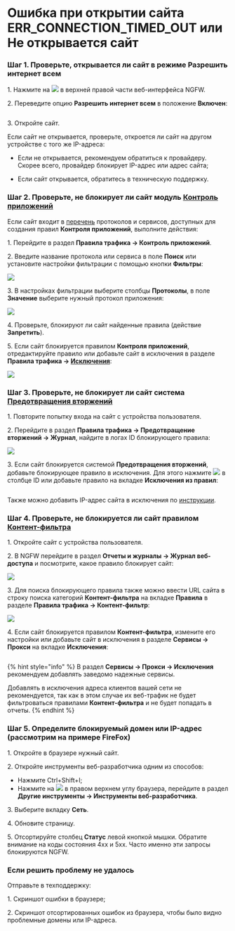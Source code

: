 # Ошибка при открытии сайта ERR\_CONNECTION\_TIMED\_OUT или Не открывается сайт

### Шаг 1. Проверьте, открывается ли сайт в режиме **Разрешить интернет всем**

1\. Нажмите на ![](/.gitbook/assets/icon-help.png) в верхней правой части веб-интерфейса NGFW.

2\. Переведите опцию **Разрешить интернет всем** в положение **Включен**:

<img src="/.gitbook/assets/not-open.gif" alt="" data-size="original">

3\. Откройте сайт.

Если сайт не открывается, проверьте, откроется ли сайт на другом устройстве с того же IP-адреса:

* Если не открывается, рекомендуем обратиться к провайдеру. Скорее всего, провайдер блокирует IP-адрес или адрес сайта;

* Если сайт открывается, обратитесь в техническую поддержку.

### Шаг 2. Проверьте, не блокирует ли сайт модуль [**Контроль приложений**](/settings/access-rules/application-control.md)

Если сайт входит в [перечень](/settings/access-rules/application-control.md#opisanie-protokolov-i-servisov-dostupnykh-dlya-sozdaniya-pravil) протоколов и сервисов, доступных для создания правил **Контроля приложений**, выполните действия:

1\. Перейдите в раздел **Правила трафика -> Контроль приложений**.

2\. Введите название протокола или сервиса в поле **Поиск** или установите настройки фильтрации с помощью кнопки **Фильтры**:

![](/.gitbook/assets/not-open1.png)

3\. В настройках фильтрации выберите столбцы **Протоколы**, в поле **Значение** выберите нужный протокол приложения:

![](/.gitbook/assets/not-open2.png)

4\. Проверьте, блокируют ли сайт найденные правила (действие **Запретить**).

5\. Если сайт блокируется правилом **Контроля приложений**, отредактируйте правило или добавьте сайт в исключения в разделе **Правила трафика -> [Исключения](/settings/access-rules/ips/user-ip-exceptions.md)**:

![](/.gitbook/assets/not-open3.png)

### Шаг 3. Проверьте, не блокирует ли сайт система [**Предотвращения вторжений**](/settings/access-rules/ips/README.md)

1\. Повторите попытку входа на сайт с устройства пользователя.

2\. Перейдите в раздел **Правила трафика -> Предотвращение вторжений -> Журнал**, найдите в логах ID блокирующего правила:

![](/.gitbook/assets/not-open5.png)

3\. Если сайт блокируется системой **Предотвращения вторжений**, добавьте блокирующее правило в исключения. Для этого нажмите ![](/.gitbook/assets/icon-lock.png) в столбце ID или добавьте правило на вкладке **Исключения из правил**:

<img src="/.gitbook/assets/not-open6.png" alt="" data-size="original">

Также можно добавить IP-адрес сайта в исключения по [инструкции](/settings/access-rules/ips/README.md#kak-isklyuchit-uzel-iz-obrabotki-sistemoi-ids-ips).

### Шаг 4. Проверьте, не блокируется ли сайт правилом [**Контент-фильтра**](/settings/access-rules/content-filter/)

1\. Откройте сайт с устройства пользователя.

2\. В NGFW перейдите в раздел **Отчеты и журналы -> Журнал веб-доступа** и посмотрите, какое правило блокирует сайт:

![](/.gitbook/assets/not-open7.png)

3\. Для поиска блокирующего правила также можно ввести URL сайта в строку поиска категорий **Контент-фильтра** на вкладке **Правила** в разделе **Правила трафика -> Контент-фильтр**:

![](/.gitbook/assets/not-open8.gif)

4\. Если сайт блокируется правилом **Контент-фильтра**, измените его настройки или добавьте сайт в исключения в разделе **Сервисы -> Прокси** на вкладке **Исключения**:

<img src="/.gitbook/assets/not-open9.png" alt="" data-size="original">

{% hint style="info" %}
В раздел **Сервисы -> Прокси -> Исключения** рекомендуем добавлять заведомо надежные сервисы.

Добавлять в исключения адреса клиентов вашей сети не рекомендуется, так как в этом случае их веб-трафик не будет фильтроваться правилами **Контент-фильтра** и не будет попадать в отчеты.
{% endhint %}

### Шаг 5. Определите блокируемый домен или IP-адрес (рассмотрим на примере FireFox)

1\. Откройте в браузере нужный сайт.

2\. Откройте инструменты веб-разработчика одним из способов:

* Нажмите Ctrl+Shift+I;
* Нажмите на ![](/.gitbook/assets/icon-strips.png) в правом верхнем углу браузера, перейдите в раздел **Другие инструменты -> Инструменты веб-разработчика**.

3\. Выберите вкладку **Сеть**.

4\. Обновите страницу.

5\. Отсортируйте столбец **Статус** левой кнопкой мышки. Обратите внимание на коды состояния 4xx и 5хх. Часто именно эти запросы блокируются NGFW.

### Если решить проблему не удалось

Отправьте в техподдержку:

1\. Скриншот ошибки в браузере;

2\. Скриншот отсортированных ошибок из браузера, чтобы было видно проблемные домены или IP-адреса.
